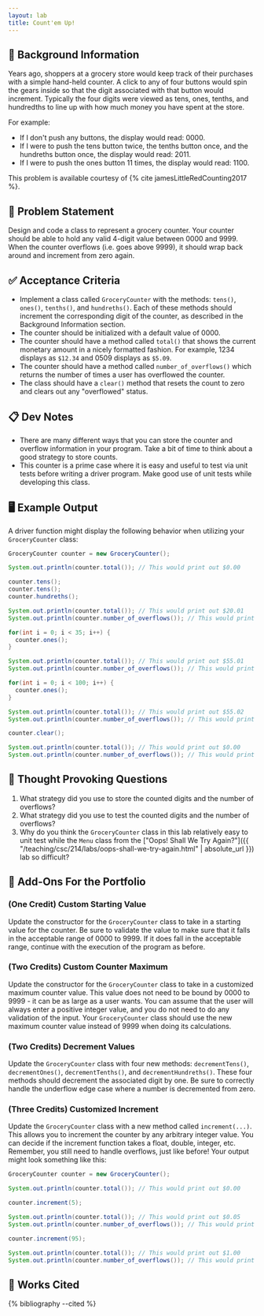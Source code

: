 ```yaml
---
layout: lab
title: Count'em Up!
---
```


## 🔖 Background Information

Years ago, shoppers at a grocery store would keep track of their purchases with a simple hand-held counter. A click to any of four buttons would spin the gears inside so that the digit associated with that button would increment. Typically the four digits were viewed as tens, ones, tenths, and hundredths to line up with how much money you have spent at the store.

For example:

* If I don't push any buttons, the display would read: 0000.
* If I were to push the tens button twice, the tenths button once, and the hundreths button once, the display would read: 2011.
* If I were to push the ones button 11 times, the display would read: 1100.

This problem is available courtesy of {% cite jamesLittleRedCounting2017 %}.

## 🎯 Problem Statement

Design and code a class to represent a grocery counter. Your counter should be able to hold any valid 4-digit value between 0000 and 9999. When the counter overflows (i.e. goes above 9999), it should wrap back around and increment from zero again.

## ✅ Acceptance Criteria

* Implement a class called `GroceryCounter` with the methods: `tens()`, `ones()`, `tenths()`, and `hundreths()`. Each of these methods should increment the corresponding digit of the counter, as described in the  Background Information section.
* The counter should be initialized with a default value of 0000.
* The counter should have a method called `total()` that shows the current monetary amount in a nicely formatted fashion. For example, 1234 displays as `$12.34` and 0509 displays as `$5.09`.
* The counter should have a method called `number_of_overflows()` which returns the number of times a user has overflowed the counter.
* The class should have a `clear()` method that resets the count to zero and clears out any "overflowed" status.

## 📋 Dev Notes

* There are many different ways that you can store the counter and overflow information in your program. Take a bit of time to think about a good strategy to store counts.
* This counter is a prime case where it is easy and useful to test via unit tests before writing a driver program. Make good use of unit tests while developing this class.

## 🖥️ Example Output

A driver function might display the following behavior when utilizing your `GroceryCounter` class:

```java
GroceryCounter counter = new GroceryCounter();

System.out.println(counter.total()); // This would print out $0.00

counter.tens();
counter.tens();
counter.hundreths();

System.out.println(counter.total()); // This would print out $20.01
System.out.println(counter.number_of_overflows()); // This would print out 0

for(int i = 0; i < 35; i++) {
  counter.ones();
}

System.out.println(counter.total()); // This would print out $55.01
System.out.println(counter.number_of_overflows()); // This would print out 0

for(int i = 0; i < 100; i++) {
  counter.ones();
}

System.out.println(counter.total()); // This would print out $55.02
System.out.println(counter.number_of_overflows()); // This would print out 1

counter.clear();

System.out.println(counter.total()); // This would print out $0.00
System.out.println(counter.number_of_overflows()); // This would print out 0
```

## 📝 Thought Provoking Questions

1. What strategy did you use to store the counted digits and the number of overflows?
2. What strategy did you use to test the counted digits and the number of overflows?
3. Why do you think the `GroceryCounter` class in this lab relatively easy to unit test while the `Menu` class from the ["Oops! Shall We Try Again?"]({{ "/teaching/csc/214/labs/oops-shall-we-try-again.html" | absolute_url }}) lab so difficult?

## 💼 Add-Ons For the Portfolio

### (One Credit) Custom Starting Value

Update the constructor for the `GroceryCounter` class to take in a starting value for the counter. Be sure to validate the value to make sure that it falls in the acceptable range of 0000 to 9999. If it does fall in the acceptable range, continue with the execution of the program as before.

### (Two Credits) Custom Counter Maximum

Update the constructor for the `GroceryCounter` class to take in a customized maximum counter value. This value does not need to be bound by 0000 to 9999 - it can be as large as a user wants. You can assume that the user will always enter a positive integer value, and you do not need to do any validation of the input. Your `GroceryCounter` class should use the new maximum counter value instead of 9999 when doing its calculations.

### (Two Credits) Decrement Values

Update the `GroceryCounter` class with four new methods: `decrementTens()`, `decrementOnes()`, `decrementTenths()`, and `decrementHundreths()`. These four methods should decrement the associated digit by one. Be sure to correctly handle the underflow edge case where a number is decremented from zero.

### (Three Credits) Customized Increment

Update the `GroceryCounter` class with a new method called `increment(...)`. This allows you to increment the counter by any arbitrary integer value. You can decide if the increment function takes a float, double, integer, etc. Remember, you still need to handle overflows, just like before! Your output might look something like this:

```java
GroceryCounter counter = new GroceryCounter();

System.out.println(counter.total()); // This would print out $0.00

counter.increment(5);

System.out.println(counter.total()); // This would print out $0.05
System.out.println(counter.number_of_overflows()); // This would print out 0

counter.increment(95);

System.out.println(counter.total()); // This would print out $1.00
System.out.println(counter.number_of_overflows()); // This would print out 0
```

## 📘 Works Cited

{% bibliography --cited %}
